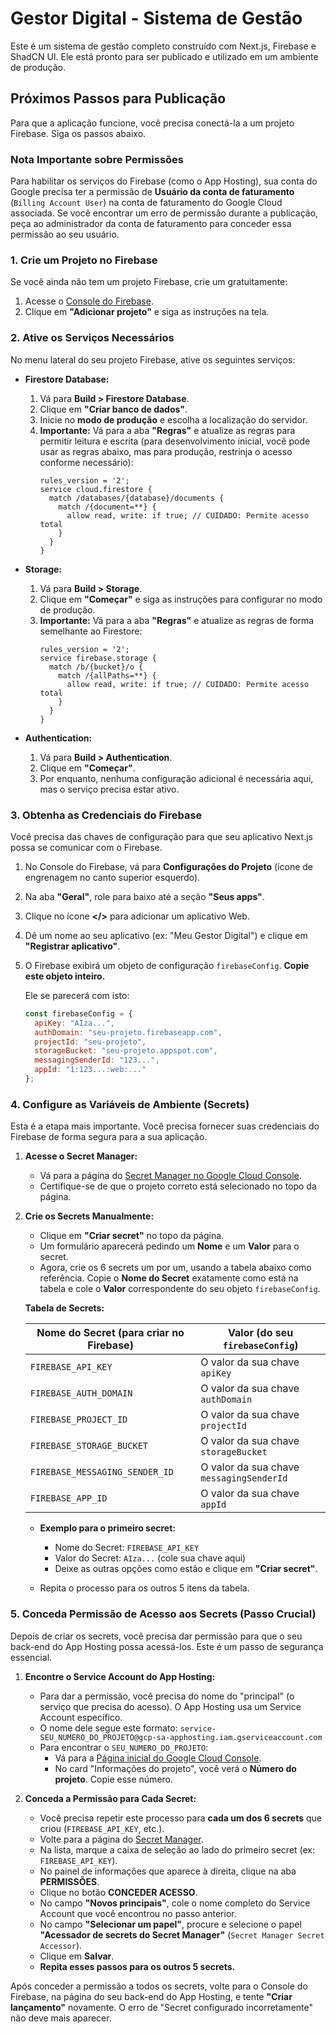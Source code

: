 # Gestor Digital - Sistema de Gestão

Este é um sistema de gestão completo construído com Next.js, Firebase e ShadCN UI. Ele está pronto para ser publicado e utilizado em um ambiente de produção.

## Próximos Passos para Publicação

Para que a aplicação funcione, você precisa conectá-la a um projeto Firebase. Siga os passos abaixo.

### Nota Importante sobre Permissões

Para habilitar os serviços do Firebase (como o App Hosting), sua conta do Google precisa ter a permissão de **Usuário da conta de faturamento** (`Billing Account User`) na conta de faturamento do Google Cloud associada. Se você encontrar um erro de permissão durante a publicação, peça ao administrador da conta de faturamento para conceder essa permissão ao seu usuário.

### 1. Crie um Projeto no Firebase

Se você ainda não tem um projeto Firebase, crie um gratuitamente:

1.  Acesse o [Console do Firebase](https://console.firebase.google.com/).
2.  Clique em **"Adicionar projeto"** e siga as instruções na tela.

### 2. Ative os Serviços Necessários

No menu lateral do seu projeto Firebase, ative os seguintes serviços:

*   **Firestore Database:**
    1.  Vá para **Build > Firestore Database**.
    2.  Clique em **"Criar banco de dados"**.
    3.  Inicie no **modo de produção** e escolha a localização do servidor.
    4.  **Importante:** Vá para a aba **"Regras"** e atualize as regras para permitir leitura e escrita (para desenvolvimento inicial, você pode usar as regras abaixo, mas para produção, restrinja o acesso conforme necessário):
        ```
        rules_version = '2';
        service cloud.firestore {
          match /databases/{database}/documents {
            match /{document=**} {
              allow read, write: if true; // CUIDADO: Permite acesso total
            }
          }
        }
        ```

*   **Storage:**
    1.  Vá para **Build > Storage**.
    2.  Clique em **"Começar"** e siga as instruções para configurar no modo de produção.
    3.  **Importante:** Vá para a aba **"Regras"** e atualize as regras de forma semelhante ao Firestore:
        ```
        rules_version = '2';
        service firebase.storage {
          match /b/{bucket}/o {
            match /{allPaths=**} {
              allow read, write: if true; // CUIDADO: Permite acesso total
            }
          }
        }
        ```

*   **Authentication:**
    1.  Vá para **Build > Authentication**.
    2.  Clique em **"Começar"**.
    3.  Por enquanto, nenhuma configuração adicional é necessária aqui, mas o serviço precisa estar ativo.

### 3. Obtenha as Credenciais do Firebase

Você precisa das chaves de configuração para que seu aplicativo Next.js possa se comunicar com o Firebase.

1.  No Console do Firebase, vá para **Configurações do Projeto** (ícone de engrenagem no canto superior esquerdo).
2.  Na aba **"Geral"**, role para baixo até a seção **"Seus apps"**.
3.  Clique no ícone **</>** para adicionar um aplicativo Web.
4.  Dê um nome ao seu aplicativo (ex: "Meu Gestor Digital") e clique em **"Registrar aplicativo"**.
5.  O Firebase exibirá um objeto de configuração `firebaseConfig`. **Copie este objeto inteiro.**

    Ele se parecerá com isto:
    ```javascript
    const firebaseConfig = {
      apiKey: "AIza...",
      authDomain: "seu-projeto.firebaseapp.com",
      projectId: "seu-projeto",
      storageBucket: "seu-projeto.appspot.com",
      messagingSenderId: "123...",
      appId: "1:123...:web:..."
    };
    ```

### 4. Configure as Variáveis de Ambiente (Secrets)

Esta é a etapa mais importante. Você precisa fornecer suas credenciais do Firebase de forma segura para a sua aplicação.

1.  **Acesse o Secret Manager:**
    *   Vá para a página do [Secret Manager no Google Cloud Console](https://console.cloud.google.com/security/secret-manager).
    *   Certifique-se de que o projeto correto está selecionado no topo da página.

2.  **Crie os Secrets Manualmente:**
    *   Clique em **"Criar secret"** no topo da página.
    *   Um formulário aparecerá pedindo um **Nome** e um **Valor** para o secret.
    *   Agora, crie os 6 secrets um por um, usando a tabela abaixo como referência. Copie o **Nome do Secret** exatamente como está na tabela e cole o **Valor** correspondente do seu objeto `firebaseConfig`.

    **Tabela de Secrets:**

    | Nome do Secret (para criar no Firebase) | Valor (do seu `firebaseConfig`)     |
    | ------------------------------------- | ----------------------------------- |
    | `FIREBASE_API_KEY`                    | O valor da sua chave `apiKey`           |
    | `FIREBASE_AUTH_DOMAIN`                | O valor da sua chave `authDomain`       |
    | `FIREBASE_PROJECT_ID`                 | O valor da sua chave `projectId`        |
    | `FIREBASE_STORAGE_BUCKET`             | O valor da sua chave `storageBucket`    |
    | `FIREBASE_MESSAGING_SENDER_ID`        | O valor da sua chave `messagingSenderId`|
    | `FIREBASE_APP_ID`                     | O valor da sua chave `appId`            |

    *   **Exemplo para o primeiro secret:**
        *   Nome do Secret: `FIREBASE_API_KEY`
        *   Valor do Secret: `AIza...` (cole sua chave aqui)
        *   Deixe as outras opções como estão e clique em **"Criar secret"**.

    *   Repita o processo para os outros 5 itens da tabela.

### 5. Conceda Permissão de Acesso aos Secrets (Passo Crucial)

Depois de criar os secrets, você precisa dar permissão para que o seu back-end do App Hosting possa acessá-los. Este é um passo de segurança essencial.

1.  **Encontre o Service Account do App Hosting:**
    *   Para dar a permissão, você precisa do nome do "principal" (o serviço que precisa do acesso). O App Hosting usa um Service Account específico.
    *   O nome dele segue este formato: `service-SEU_NUMERO_DO_PROJETO@gcp-sa-apphosting.iam.gserviceaccount.com`
    *   Para encontrar o `SEU_NUMERO_DO_PROJETO`:
        *   Vá para a [Página inicial do Google Cloud Console](https://console.cloud.google.com/home/dashboard).
        *   No card "Informações do projeto", você verá o **Número do projeto**. Copie esse número.

2.  **Conceda a Permissão para Cada Secret:**
    *   Você precisa repetir este processo para **cada um dos 6 secrets** que criou (`FIREBASE_API_KEY`, etc.).
    *   Volte para a página do [Secret Manager](https://console.cloud.google.com/security/secret-manager).
    *   Na lista, marque a caixa de seleção ao lado do primeiro secret (ex: `FIREBASE_API_KEY`).
    *   No painel de informações que aparece à direita, clique na aba **PERMISSÕES**.
    *   Clique no botão **CONCEDER ACESSO**.
    *   No campo **"Novos principais"**, cole o nome completo do Service Account que você encontrou no passo anterior.
    *   No campo **"Selecionar um papel"**, procure e selecione o papel **"Acessador de secrets do Secret Manager"** (`Secret Manager Secret Accessor`).
    *   Clique em **Salvar**.
    *   **Repita esses passos para os outros 5 secrets.**

Após conceder a permissão a todos os secrets, volte para o Console do Firebase, na página do seu back-end do App Hosting, e tente **"Criar lançamento"** novamente. O erro de "Secret configurado incorretamente" não deve mais aparecer.
